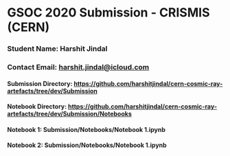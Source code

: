 # GSOC 2020 Submission - CRISMIS (CERN)

### Student Name: Harshit Jindal
### Contact Email: harshit.jindal@icloud.com

####  Submission Directory: https://github.com/harshitjindal/cern-cosmic-ray-artefacts/tree/dev/Submission  
####  Notebook Directory: https://github.com/harshitjindal/cern-cosmic-ray-artefacts/tree/dev/Submission/Notebooks
 
#### Notebook 1: Submission/Notebooks/Notebook 1.ipynb  

#### Notebook 2: Submission/Notebooks/Notebook 1.ipynb
